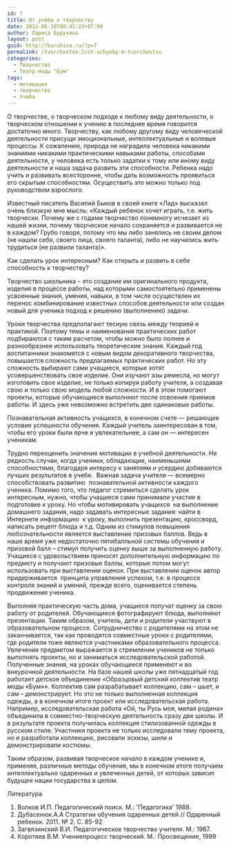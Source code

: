 ```yaml
---
id: 7
title: От учёбы к творчеству
date: 2012-06-10T08:41:23+07:00
author: Лариса Бурухина
layout: post
guid: http://buruhina.ru/?p=7
permalink: /tvorchestvo-2/ot-uchyoby-k-tvorchestvu
categories:
  - Творчество
  - Театр моды "Бум"
tags:
  - мотивация
  - творчество
  - Учеба
---
```

О творчестве, о творческом подходе к любому виду деятельности, о творческом отношении к учению в последнее время говорится достаточно много. Творчеству, как любому другому виду человеческой деятельности присущи эмоциональные, интеллектуальные и волевые процессы. К сожалению, природа не наградила человека никакими знаниями никакими практическими навыками работы, способами деятельности, у человека есть только задатки к тому или иному виду деятельности и наша задача развить эти способности. Ребенка надо учить и развивать всесторонне, чтобы дать возможность проявиться его скрытым способностям. Осуществить это можно только под руководством взрослого.

<!--more-->

Известный писатель Василий Быков в своей книге «Лад» высказал очень близкую мне мысль: «Каждый ребенок хочет играть, т.е. жить творчески. Почему же с годами творчество понемногу исчезает из нашей жизни, почему творческое начало сохраняется и развивается не в каждом? Грубо говоря, потому что мы либо занялись не своим делом (не нашли себя, своего лица, своего таланта), либо не научились жить трудиться (не развили таланта)».

Как сделать урок интересным? Как открыть и развить в себе способность к творчеству?

Творчество школьника – это создание им оригинального продукта, изделия в процессе работы, над которыми самостоятельно применены усвоенные знания, умения, навыки, в том числе осуществлен их перенос комбинирование известных способов деятельности или создан новый для ученика подход к решению (выполнению) задачи.

Уроки творчества предполагают тесную связь между теорией и практикой. Поэтому темы и наименования практических работ подбираются с таким расчетом, чтобы можно было полнее и разнообразнее использовать теоретические знания. Каждый год воспитанники знакомятся с новым видом декоративного творчества, повышается сложность предлагаемых практических работ. Но эту сложность выбирают сами учащиеся, которые хотят усовершенствовать свое изделие. Они изучают азы ремесла, но могут изготовить свое изделие, не только копируя работу учителя, а создавая свою и только свою модель любой сложности. И в этом помогают проекты, которые обучающиеся выполняют после освоения приемов работы. И здесь уже невозможно встретить две одинаковые работы.

Познавательная активность учащихся, в конечном счете — решающее условие успешности обучения. Каждый учитель заинтересован в том, чтобы его уроки были ярче и увлекательнее, а сам он — интересен ученикам.

Трудно переоценить значение мотивации в учебной деятельности. Не редкость случаи, когда ученики, обладающие, наименьшими способностями, благодаря интересу к занятиям и усердию добиваются лучших результатов в учебе.  Важная задача учителя — всемерно способствовать развитию  познавательной активности каждого ученика. Помимо того, что педагог стремиться сделать урок интересным, нужно, чтобы учащиеся сами принимали участие в подготовке к уроку. Но чтобы мотивировать учащихся  на выполнение домашнего задания, надо задавать интересные задания: найти в Интернете информацию  к уроку, выполнить презентацию, кроссворд, написать рецепт блюда и т.д. Одним из стимулов повышения любознательности является выставление призовых баллов. Ведь в наше время уже недостаточно пятибалльной системы обучения и призовой балл – стимул получить оценку выше за выполненную работу. Учащиеся с удовольствием приносят дополнительную информацию по предмету и получают призовые баллы, которые потом могут использовать при выставлении оценок. При выставлении оценок автор придерживается  принципа управления успехом, т.е. в процессе контроля знаний и умений, прежде всего, оценивается степень продвижения ученика.

Выполняя практическую часть дома, учащиеся получат оценку за свою работу от родителей. Обучающиеся фотографируют блюда, выполняют презентации. Таким образом, учитель, дети и родители участвуют в образовательном процессе. Сотрудничество с родителями на этом не заканчивается, так как проводятся совместные уроки с родителями, где родители тоже являются участниками образовательного процесса. Увлечение предметом выражается в стремлении учеников не только выполнять проекты, но и заниматься исследовательской работой. Полученные знания, на уроках обучающиеся применяют и во внеурочной деятельности. На базе нашей школы уже пятнадцатый год работает детское объединение «Образцовый детский коллектив театр моды «Бум»». Коллектив сам разрабатывает коллекцию, сам – шьет, и сам – демонстрирует. Но это не только выполненная коллекция одежды, а в конечном итоге проект или исследовательская работа. Например, исследовательская работа «Ой, ты Русь моя, милая родина» объединила в совместно-творческую деятельность сразу две школы. И в результате проекта получилась коллекция стилизованной одежды в русском стиле. Участники проекта не только исследовали тему проекта, но и разработали коллекцию, рисовали эскизы, шили и демонстрировали костюмы.

Таким образом, развивая творческое начало в каждом ученике и, применяя, различные методы обучения, мы в конечном итоге получаем интеллектуально одаренных и увлеченных детей, от которых зависит будущее нации государства в целом.

Литература

1. Волков И.П. Педагогический поиск. М.: 'Педагогика' 1988.  
2. Дубасенюк.А.А Стратегии обучения одаренных детей // Одаренный ребенок. 2011. № 2. С. 85-92  
3. Загвязинский В.И. Педагогическое творчество учителя. М.: 1987.  
4. Коротяев В.М. Учениепроцесс творческий. М.: Просвещение, 1989
